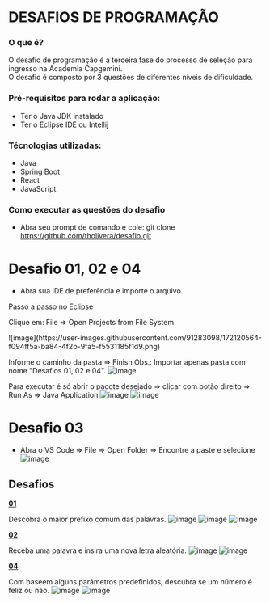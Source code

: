 # DESAFIOS DE PROGRAMAÇÃO

### O que é?

O desafio de programação é a terceira fase do processo de seleção para ingresso na Academia Capgemini.
<br>O desafio é composto por 3 questões de diferentes níveis de dificuldade.


### Pré-requisitos para rodar a aplicação: 
- Ter o Java JDK instalado
- Ter o Eclipse IDE ou Intellij 

### Técnologias utilizadas: 
- Java
- Spring Boot
- React
- JavaScript

### Como executar as questões do desafio
- Abra seu prompt de comando e cole: git clone https://github.com/tholivera/desafio.git

# Desafio 01, 02 e 04

- Abra sua IDE de preferência e importe o arquivo.

Passo a passo no Eclipse

Clique em: File => Open Projects from File System
<div> 
![image](https://user-images.githubusercontent.com/91283098/172120564-f094ff5a-ba84-4f2b-9fa5-f5531185f1d9.png)
</div>

Informe o caminho da pasta => Finish
Obs.: Importar apenas pasta com nome "Desafios 01, 02 e 04". 
![image](https://user-images.githubusercontent.com/91283098/172120743-d63f492b-755f-4ecd-a517-1bdebf50cfc2.png)

Para executar é só abrir o pacote desejado => clicar com botão direito => Run As => Java Application
![image](https://user-images.githubusercontent.com/91283098/172121168-ddf7609c-d6cc-4cfd-9579-a1f39d8df89f.png)
![image](https://user-images.githubusercontent.com/91283098/172121226-f3f14e03-9fad-46ec-8c99-61c3dd6903df.png)

# Desafio 03

- Abra o VS Code => File => Open Folder => Encontre a paste e selecione
![image](https://user-images.githubusercontent.com/91283098/172121532-318bd158-494e-4144-9596-24af9e23b896.png)


## Desafios

[**01**](https://github.com/tholivera/desafios/tree/main/Desafios%2001%2C%2002%20e%2004/src/desafio01)

Descobra o maior prefixo comum das palavras.
![image](https://user-images.githubusercontent.com/91283098/172122203-c37f5e6d-ae55-4e96-9972-6eb896e1e854.png)
![image](https://user-images.githubusercontent.com/91283098/172122266-d9871680-dbc0-490d-bae0-f4d8f39a0162.png)
![image](https://user-images.githubusercontent.com/91283098/172122346-a4ea0456-3975-42f7-a3ec-83f05d849b3c.png)


[**02**](https://github.com/tholivera/desafios/tree/main/Desafios%2001%2C%2002%20e%2004/src/desafio02)

Receba uma palavra e insira uma nova letra aleatória.
![image](https://user-images.githubusercontent.com/91283098/172122571-ffe15dea-18d2-4383-af65-09dc9ffc063d.png)
![image](https://user-images.githubusercontent.com/91283098/172122611-4d2a44af-7a59-4f15-a600-6509f487e426.png)


[**04**](https://github.com/tholivera/desafios/tree/main/Desafios%2001%2C%2002%20e%2004/src/desafio04)

Com baseem alguns parâmetros predefinidos, descubra se um número é feliz ou não.
![image](https://user-images.githubusercontent.com/91283098/172122855-83db1253-6df9-47e0-b6b2-8dec8d90e286.png)
![image](https://user-images.githubusercontent.com/91283098/172122904-0918513b-b15e-40ae-abce-fb7a258a0643.png)



